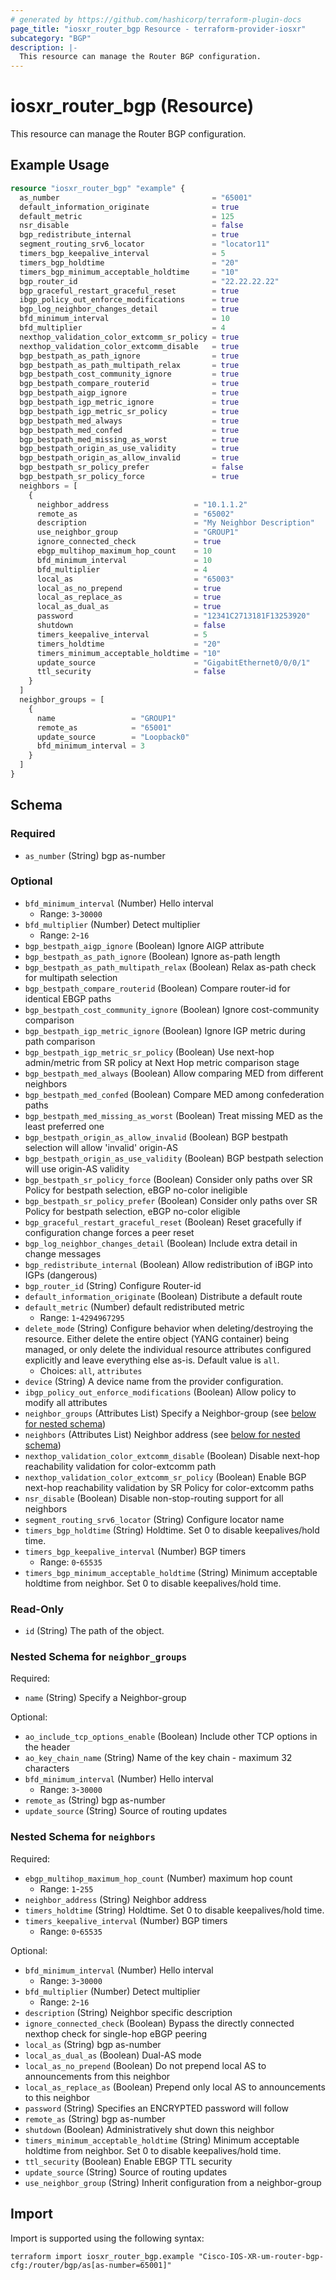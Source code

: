 ```yaml
---
# generated by https://github.com/hashicorp/terraform-plugin-docs
page_title: "iosxr_router_bgp Resource - terraform-provider-iosxr"
subcategory: "BGP"
description: |-
  This resource can manage the Router BGP configuration.
---
```


# iosxr_router_bgp (Resource)

This resource can manage the Router BGP configuration.

## Example Usage

```terraform
resource "iosxr_router_bgp" "example" {
  as_number                                  = "65001"
  default_information_originate              = true
  default_metric                             = 125
  nsr_disable                                = false
  bgp_redistribute_internal                  = true
  segment_routing_srv6_locator               = "locator11"
  timers_bgp_keepalive_interval              = 5
  timers_bgp_holdtime                        = "20"
  timers_bgp_minimum_acceptable_holdtime     = "10"
  bgp_router_id                              = "22.22.22.22"
  bgp_graceful_restart_graceful_reset        = true
  ibgp_policy_out_enforce_modifications      = true
  bgp_log_neighbor_changes_detail            = true
  bfd_minimum_interval                       = 10
  bfd_multiplier                             = 4
  nexthop_validation_color_extcomm_sr_policy = true
  nexthop_validation_color_extcomm_disable   = true
  bgp_bestpath_as_path_ignore                = true
  bgp_bestpath_as_path_multipath_relax       = true
  bgp_bestpath_cost_community_ignore         = true
  bgp_bestpath_compare_routerid              = true
  bgp_bestpath_aigp_ignore                   = true
  bgp_bestpath_igp_metric_ignore             = true
  bgp_bestpath_igp_metric_sr_policy          = true
  bgp_bestpath_med_always                    = true
  bgp_bestpath_med_confed                    = true
  bgp_bestpath_med_missing_as_worst          = true
  bgp_bestpath_origin_as_use_validity        = true
  bgp_bestpath_origin_as_allow_invalid       = true
  bgp_bestpath_sr_policy_prefer              = false
  bgp_bestpath_sr_policy_force               = true
  neighbors = [
    {
      neighbor_address                   = "10.1.1.2"
      remote_as                          = "65002"
      description                        = "My Neighbor Description"
      use_neighbor_group                 = "GROUP1"
      ignore_connected_check             = true
      ebgp_multihop_maximum_hop_count    = 10
      bfd_minimum_interval               = 10
      bfd_multiplier                     = 4
      local_as                           = "65003"
      local_as_no_prepend                = true
      local_as_replace_as                = true
      local_as_dual_as                   = true
      password                           = "12341C2713181F13253920"
      shutdown                           = false
      timers_keepalive_interval          = 5
      timers_holdtime                    = "20"
      timers_minimum_acceptable_holdtime = "10"
      update_source                      = "GigabitEthernet0/0/0/1"
      ttl_security                       = false
    }
  ]
  neighbor_groups = [
    {
      name                 = "GROUP1"
      remote_as            = "65001"
      update_source        = "Loopback0"
      bfd_minimum_interval = 3
    }
  ]
}
```

<!-- schema generated by tfplugindocs -->
## Schema

### Required

- `as_number` (String) bgp as-number

### Optional

- `bfd_minimum_interval` (Number) Hello interval
  - Range: `3`-`30000`
- `bfd_multiplier` (Number) Detect multiplier
  - Range: `2`-`16`
- `bgp_bestpath_aigp_ignore` (Boolean) Ignore AIGP attribute
- `bgp_bestpath_as_path_ignore` (Boolean) Ignore as-path length
- `bgp_bestpath_as_path_multipath_relax` (Boolean) Relax as-path check for multipath selection
- `bgp_bestpath_compare_routerid` (Boolean) Compare router-id for identical EBGP paths
- `bgp_bestpath_cost_community_ignore` (Boolean) Ignore cost-community comparison
- `bgp_bestpath_igp_metric_ignore` (Boolean) Ignore IGP metric during path comparison
- `bgp_bestpath_igp_metric_sr_policy` (Boolean) Use next-hop admin/metric from SR policy at Next Hop metric comparison stage
- `bgp_bestpath_med_always` (Boolean) Allow comparing MED from different neighbors
- `bgp_bestpath_med_confed` (Boolean) Compare MED among confederation paths
- `bgp_bestpath_med_missing_as_worst` (Boolean) Treat missing MED as the least preferred one
- `bgp_bestpath_origin_as_allow_invalid` (Boolean) BGP bestpath selection will allow 'invalid' origin-AS
- `bgp_bestpath_origin_as_use_validity` (Boolean) BGP bestpath selection will use origin-AS validity
- `bgp_bestpath_sr_policy_force` (Boolean) Consider only paths over SR Policy for bestpath selection, eBGP no-color ineligible
- `bgp_bestpath_sr_policy_prefer` (Boolean) Consider only paths over SR Policy for bestpath selection, eBGP no-color eligible
- `bgp_graceful_restart_graceful_reset` (Boolean) Reset gracefully if configuration change forces a peer reset
- `bgp_log_neighbor_changes_detail` (Boolean) Include extra detail in change messages
- `bgp_redistribute_internal` (Boolean) Allow redistribution of iBGP into IGPs (dangerous)
- `bgp_router_id` (String) Configure Router-id
- `default_information_originate` (Boolean) Distribute a default route
- `default_metric` (Number) default redistributed metric
  - Range: `1`-`4294967295`
- `delete_mode` (String) Configure behavior when deleting/destroying the resource. Either delete the entire object (YANG container) being managed, or only delete the individual resource attributes configured explicitly and leave everything else as-is. Default value is `all`.
  - Choices: `all`, `attributes`
- `device` (String) A device name from the provider configuration.
- `ibgp_policy_out_enforce_modifications` (Boolean) Allow policy to modify all attributes
- `neighbor_groups` (Attributes List) Specify a Neighbor-group (see [below for nested schema](#nestedatt--neighbor_groups))
- `neighbors` (Attributes List) Neighbor address (see [below for nested schema](#nestedatt--neighbors))
- `nexthop_validation_color_extcomm_disable` (Boolean) Disable next-hop reachability validation for color-extcomm path
- `nexthop_validation_color_extcomm_sr_policy` (Boolean) Enable BGP next-hop reachability validation by SR Policy for color-extcomm paths
- `nsr_disable` (Boolean) Disable non-stop-routing support for all neighbors
- `segment_routing_srv6_locator` (String) Configure locator name
- `timers_bgp_holdtime` (String) Holdtime. Set 0 to disable keepalives/hold time.
- `timers_bgp_keepalive_interval` (Number) BGP timers
  - Range: `0`-`65535`
- `timers_bgp_minimum_acceptable_holdtime` (String) Minimum acceptable holdtime from neighbor. Set 0 to disable keepalives/hold time.

### Read-Only

- `id` (String) The path of the object.

<a id="nestedatt--neighbor_groups"></a>
### Nested Schema for `neighbor_groups`

Required:

- `name` (String) Specify a Neighbor-group

Optional:

- `ao_include_tcp_options_enable` (Boolean) Include other TCP options in the header
- `ao_key_chain_name` (String) Name of the key chain - maximum 32 characters
- `bfd_minimum_interval` (Number) Hello interval
  - Range: `3`-`30000`
- `remote_as` (String) bgp as-number
- `update_source` (String) Source of routing updates


<a id="nestedatt--neighbors"></a>
### Nested Schema for `neighbors`

Required:

- `ebgp_multihop_maximum_hop_count` (Number) maximum hop count
  - Range: `1`-`255`
- `neighbor_address` (String) Neighbor address
- `timers_holdtime` (String) Holdtime. Set 0 to disable keepalives/hold time.
- `timers_keepalive_interval` (Number) BGP timers
  - Range: `0`-`65535`

Optional:

- `bfd_minimum_interval` (Number) Hello interval
  - Range: `3`-`30000`
- `bfd_multiplier` (Number) Detect multiplier
  - Range: `2`-`16`
- `description` (String) Neighbor specific description
- `ignore_connected_check` (Boolean) Bypass the directly connected nexthop check for single-hop eBGP peering
- `local_as` (String) bgp as-number
- `local_as_dual_as` (Boolean) Dual-AS mode
- `local_as_no_prepend` (Boolean) Do not prepend local AS to announcements from this neighbor
- `local_as_replace_as` (Boolean) Prepend only local AS to announcements to this neighbor
- `password` (String) Specifies an ENCRYPTED password will follow
- `remote_as` (String) bgp as-number
- `shutdown` (Boolean) Administratively shut down this neighbor
- `timers_minimum_acceptable_holdtime` (String) Minimum acceptable holdtime from neighbor. Set 0 to disable keepalives/hold time.
- `ttl_security` (Boolean) Enable EBGP TTL security
- `update_source` (String) Source of routing updates
- `use_neighbor_group` (String) Inherit configuration from a neighbor-group

## Import

Import is supported using the following syntax:

```shell
terraform import iosxr_router_bgp.example "Cisco-IOS-XR-um-router-bgp-cfg:/router/bgp/as[as-number=65001]"
```

